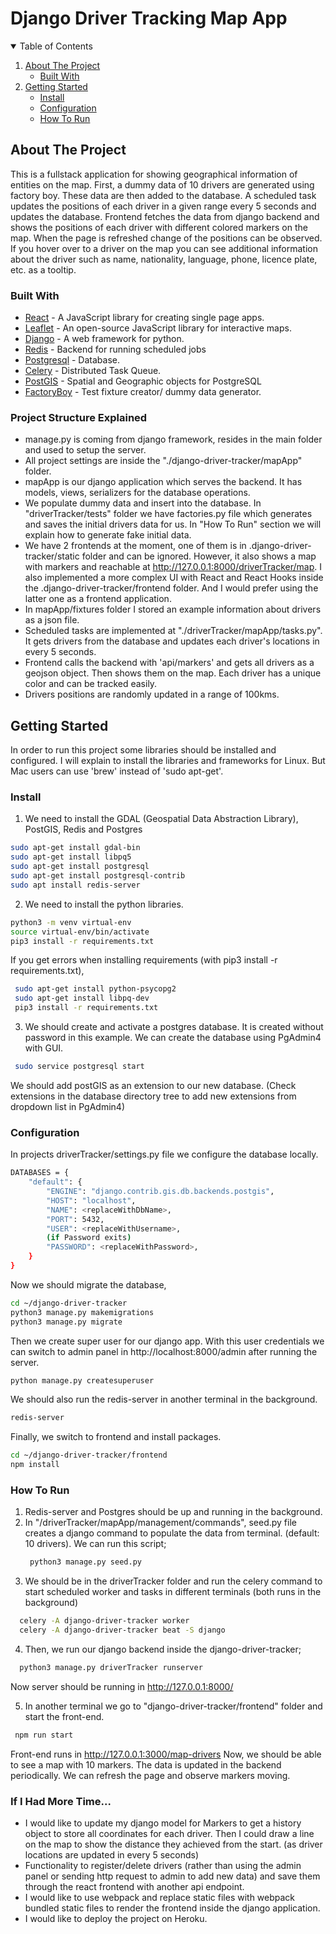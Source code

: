 # Django Driver Tracking Map App
<details open="open">
  <summary>Table of Contents</summary>
  <ol>
    <li>
      <a href="#about-the-project">About The Project</a>
      <ul>
        <li><a href="#built-with">Built With</a></li>
      </ul>
    </li>
    <li>
      <a href="#getting-started">Getting Started</a>
      <ul>
        <li><a href="#install">Install</a></li>
        <li><a href="#configuration">Configuration</a></li>
        <li><a href="#how-to-run">How To Run</a></li>
      </ul>
    </li>
  </ol>
</details>

## About The Project
This is a fullstack application for showing geographical information of entities on the map. First, a dummy data of 10 drivers are generated using factory boy. These data are then added to the database. A scheduled task updates the positions of each driver in a given range every 5 seconds and updates the database. Frontend fetches the data from django backend and shows the positions of each driver with different colored markers on the map. When the page is refreshed change of the positions can be observed. If you hover over to a driver on the map you can see additional information about the driver such as name, nationality, language, phone, licence plate, etc. as a tooltip.

### Built With
* [React](https://reactjs.org/) - A JavaScript library for creating single page apps.
* [Leaflet](https://leafletjs.com/) - An open-source JavaScript library for interactive maps.
* [Django](https://www.djangoproject.com/) - A web framework for python.
* [Redis](https://redis.io/) - Backend for running scheduled jobs
* [Postgresql](https://www.postgresql.org/) - Database.
* [Celery](https://docs.celeryproject.org/en/stable/index.html) - Distributed Task Queue.
* [PostGIS](https://postgis.net/) - Spatial and Geographic objects for PostgreSQL
* [FactoryBoy](https://factoryboy.readthedocs.io/en/stable/) - Test fixture creator/ dummy data generator.
### Project Structure Explained
  - manage.py is coming from django framework, resides in the main folder and used to setup the server.
  - All project settings are inside the "./django-driver-tracker/mapApp" folder.
  - mapApp is our django application which serves the backend. It has models, views, serializers for the database operations.
  - We populate dummy data and insert into the database. In "driverTracker/tests" folder we have    factories.py file which generates and saves the initial drivers data for us. In "How To Run" section we will explain how to generate fake initial data.
  - We have 2 frontends at the moment, one of them is in .django-driver-tracker/static folder and can be ignored. However, it also shows a map with markers and reachable at http://127.0.0.1:8000/driverTracker/map. I also implemented a more complex UI with React and React Hooks inside the .django-driver-tracker/frontend folder. And I would prefer using the latter one as a frontend application.
  - In mapApp/fixtures folder I stored an example information about drivers as a json file.
  - Scheduled tasks are implemented at "./driverTracker/mapApp/tasks.py". It gets drivers from the database and updates each driver's locations in every 5 seconds.
  - Frontend calls the backend with 'api/markers' and gets all drivers as a geojson object. Then shows them on the map. Each driver has a unique color and can be tracked easily. 
  - Drivers positions are randomly updated in a range of 100kms.
## Getting Started
In order to run this project some libraries should be installed and configured. I will explain to install the libraries and frameworks for Linux. But Mac users can use 'brew' instead of 'sudo apt-get'.

### Install
1) We need to install the GDAL (Geospatial Data Abstraction Library), PostGIS, Redis and Postgres
 ```sh
 sudo apt-get install gdal-bin
 sudo apt-get install libpq5
 sudo apt-get install postgresql
 sudo apt-get install postgresql-contrib
 sudo apt install redis-server
 ```

2) We need to install the python libraries.
 ```sh
python3 -m venv virtual-env
source virtual-env/bin/activate
pip3 install -r requirements.txt
 ```
 If you get errors when installing requirements (with pip3 install -r requirements.txt), 
 ```sh
  sudo apt-get install python-psycopg2
  sudo apt-get install libpq-dev
  pip3 install -r requirements.txt
```
3) We should create and activate a postgres database. It is created without password in this example. We can create the database using PgAdmin4 with GUI.
 ```sh
  sudo service postgresql start
   ```
We should add postGIS as an extension to our new database. (Check extensions in the database directory tree to add new extensions from dropdown list in PgAdmin4)
### Configuration
In projects driverTracker/settings.py file we configure the database locally.
```sh
DATABASES = {
    "default": {
        "ENGINE": "django.contrib.gis.db.backends.postgis",
        "HOST": "localhost",
        "NAME": <replaceWithDbName>,
        "PORT": 5432,
        "USER": <replaceWithUsername>,
        (if Password exits)
        "PASSWORD": <replaceWithPassword>,
    }
}
```
Now we should migrate the database,
```sh
cd ~/django-driver-tracker
python3 manage.py makemigrations
python3 manage.py migrate
```
Then we create super user for our django app. With this user credentials we can switch to admin panel in  http://localhost:8000/admin after running the server.
```sh
python manage.py createsuperuser
```
We should also run the redis-server in another terminal in the background.
```sh
redis-server
```
Finally, we switch to frontend and install packages.

   ```sh
   cd ~/django-driver-tracker/frontend
   npm install
   ```
### How To Run
1) Redis-server and Postgres should be up and running in the background.
2) In "/driverTracker/mapApp/management/commands", seed.py file creates a django command to populate the data from terminal. (default: 10 drivers). We can run this script;
   ```sh
    python3 manage.py seed.py
   ```
3) We should be in the driverTracker folder and run the celery command to start scheduled worker and tasks in different terminals (both runs in the background)
```sh
  celery -A django-driver-tracker worker 
  celery -A django-driver-tracker beat -S django 
 ```

4) Then, we run our django backend inside the django-driver-tracker;
```sh
  python3 manage.py driverTracker runserver
 ```
 Now server should be running in http://127.0.0.1:8000/

 5) In another terminal we go to "django-driver-tracker/frontend" folder and start the front-end.
 ```sh 
  npm run start
 ```

 Front-end runs in http://127.0.0.1:3000/map-drivers
 Now, we should be able to see a map with 10 markers. The data is updated in the backend periodically. We can refresh the page and observe markers moving.

 ### If I Had More Time...
  - I would like to update my django model for Markers to get a history object to store all coordinates for each driver. Then I could draw a line on the map to show the distance they achieved from the start. (as driver locations are updated in every 5 seconds)
  - Functionality to register/delete drivers (rather than using the admin panel or sending http request to admin to add new data) and save them through the react frontend with another api endpoint.
  - I would like to use webpack and replace static files with webpack bundled static files to render the frontend inside the django application.
  - I would like to deploy the project on Heroku.
 